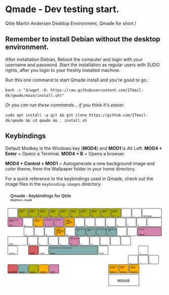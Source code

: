# Qmade - Dev testing start.
Qtile Martin Andersen Desktop Environment, Qmade for short.!

## Remember to install Debian without the desktop environment.
After installation Debian, Reboot the computer and login with your username and password.
Start the installation as regular users with SUDO rights, after you login to your freshly installed machine.

Run this one command to start Qmade install and you're good to go.: 

`bash -c "$(wget -O- https://raw.githubusercontent.com/ITmail-dk/qmade/main/install.sh)"`

*Or you can run these commands... if you think it's easier.*

`sudo apt install -y git && git clone https://github.com/ITmail-dk/qmade && cd qmade && . install.sh`


## Keybindings
Default Modkey is the Windows key (**MOD4**) and **MOD1** is Alt Left.
**MOD4 + Enter** = Opens a Terminal.
**MOD4 + B** = Opens a browser.

**MOD4 + Control + MOD1** = Autogenerate a new background image and color theme, from the Wallpaper folder in your home directory.

For a quick reference to the keybindings used in Qmade, 
check out the image files in the `keybinding-images` directory.

![Image of mod4 keybindings](keybinding-images/keybinding_mod4.png)